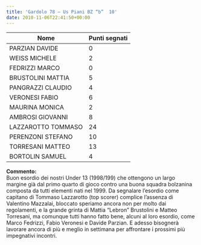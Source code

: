 ```yaml
---
title: 'Gardolo 78 – Us Piani BZ “b”  10'
date: 2010-11-06T22:41:50+00:00
---
```

| **Nome** | **Punti segnati** |
| -------- | ----------------- |
| PARZIAN DAVIDE | 0 |
| WEISS MICHELE | 2 |
| FEDRIZZI MARCO | 0 |
| BRUSTOLINI MATTIA | 5 |
| PANGRAZZI CLAUDIO | 4 |
| VERONESI FABIO | 6 |
| MAURINA MONICA | 2 |
| AMBROSI GIOVANNI | 8 |
| LAZZAROTTO TOMMASO | 24 |
| PERENZONI STEFANO | 10 |
| TORRESANI MATTEO | 13 |
| BORTOLIN SAMUEL | 4 |

**Commento:**  
Buon esordio dei nostri Under 13 (1998/199) che ottengono un largo margine già dal primo quarto di gioco contro una buona squadra bolzanina composta da tutti elementi nati nel 1999. Da segnalare l’esordio come capitano di Tommaso Lazzarotto (top scorer) complice l’assenza di Valentino Mazzalai, bloccato speriamo ancora non per molto dai regolamenti, e la grande grinta di Mattia “Lebron” Brustolini e Matteo Torresani, ma comunque tutti hanno fatto bene, alcuni al loro esordio, come Marco Fedrizzi, Fabio Veronesi e Davide Parzian. E adesso bisognerà lavorare ancora di più e meglio in settimana per affrontare i prossimi più impegnativi incontri.